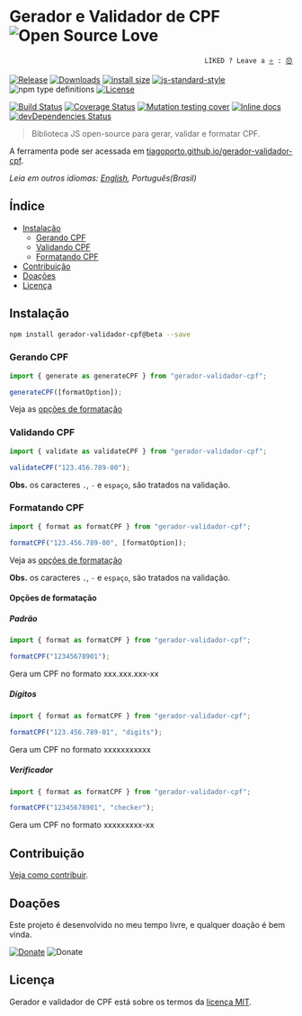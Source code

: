 # Gerador e Validador de CPF ![Open Source Love](https://github.com/ellerbrock/open-source-badges/blob/master/badges/open-source-v3/open-source.svg)

<p align="right">
  <code>LIKED ? Leave a <a href="https://github.com/tiagoporto/gerador-validador-cpf/stargazers">⭐</a> : <a href="https://github.com/tiagoporto/gerador-validador-cpf/issues">😞</a></code>
</p>

[![Release](https://img.shields.io/npm/v/gerador-validador-cpf.svg?style=flat-square&label=release)](https://github.com/tiagoporto/gerador-validador-cpf/releases)
[![Downloads](https://img.shields.io/npm/dt/gerador-validador-cpf.svg?style=flat-square)](https://www.npmjs.com/package/gerador-validador-cpf)
[![install size](https://packagephobia.now.sh/badge?p=gerador-validador-cpf)](https://packagephobia.now.sh/result?p=gerador-validador-cpf)
[![js-standard-style](https://img.shields.io/badge/code%20style-standard-yellow.svg?style=flat-square)](http://standardjs.com)
![npm type definitions](https://img.shields.io/npm/types/gerador-validador-cpf.svg?style=flat-square)
[![License](https://img.shields.io/github/license/tiagoporto/gerador-validador-cpf.svg?style=flat-square)](https://raw.githubusercontent.com/tiagoporto/gerador-validador-cpf/master/LICENSE)

[![Build Status](https://img.shields.io/travis/com/tiagoporto/gerador-validador-cpf/master.svg?label=tests&logo=travis&style=flat-square)](https://travis-ci.com/tiagoporto/gerador-validador-cpf)
[![Coverage Status](https://img.shields.io/coveralls/tiagoporto/gerador-validador-cpf.svg?style=flat-square)](https://coveralls.io/github/tiagoporto/gerador-validador-cpf)
[![Mutation testing cover](https://badge.stryker-mutator.io/github.com/tiagoporto/gerador-validador-cpf/master)](https://stryker-mutator.github.io)
[![Inline docs](http://inch-ci.org/github/tiagoporto/gerador-validador-cpf.svg?branch=master&style=flat-square)](http://inch-ci.org/github/tiagoporto/gerador-validador-cpf)
[![devDependencies Status](https://img.shields.io/david/dev/tiagoporto/gerador-validador-cpf.svg?style=flat-square)](https://david-dm.org/tiagoporto/gerador-validador-cpf?type=dev)

> Biblioteca JS open-source para gerar, validar e formatar CPF.

A ferramenta pode ser acessada em [tiagoporto.github.io/gerador-validador-cpf](http://tiagoporto.github.io/gerador-validador-cpf).

*Leia em outros idiomas: [English](README.md), Português(Brasil)*

## Índice

- [Instalação](#instalacao)
  - [Gerando CPF](#gerando-cpf)
  - [Validando CPF](#validando-cpf)
  - [Formatando CPF](#formatando-cpf)
- [Contribuição](#contribuição)
- [Doações](#doações)
- [Licença](#licença)

## Instalação

```sh
npm install gerador-validador-cpf@beta --save
```


### Gerando CPF

```javascript
import { generate as generateCPF } from "gerador-validador-cpf";

generateCPF([formatOption]);
```

Veja as [opções de formatação](#opções-de-formatação)


### Validando CPF

```javascript
import { validate as validateCPF } from "gerador-validador-cpf";

validateCPF("123.456.789-00");
```

**Obs.** os caracteres `.`, `-` e `espaço`, são tratados na validação.


### Formatando CPF

```javascript
import { format as formatCPF } from "gerador-validador-cpf";

formatCPF("123.456.789-00", [formatOption]);
```

Veja as [opções de formatação](#opções-de-formatação)

**Obs.** os caracteres `.`, `-` e `espaço`, são tratados na validação.


#### Opções de formatação

##### Padrão

```javascript
import { format as formatCPF } from "gerador-validador-cpf";

formatCPF("12345678901");
```

Gera um CPF no formato xxx.xxx.xxx-xx

##### Dígitos

```javascript
import { format as formatCPF } from "gerador-validador-cpf";

formatCPF("123.456.789-01", "digits");
```

Gera um CPF no formato xxxxxxxxxxx

##### Verificador

```javascript
import { format as formatCPF } from "gerador-validador-cpf";

formatCPF("12345678901", "checker");
```

Gera um CPF no formato xxxxxxxxx-xx

## Contribuição

[Veja como contribuir](https://github.com/tiagoporto/gerador-validador-cpf/blob/master/CONTRIBUTING.md).

## Doações

Este projeto é desenvolvido no meu tempo livre, e qualquer doação é bem vinda.

[![Donate](https://img.shields.io/badge/donate-PayPal-blue.svg)](https://www.paypal.com/cgi-bin/webscr?cmd=_donations&business=YTDUQ8RZ2G4Q8&lc=BR&item_name=tiagoporto&item_number=geradorcpf&currency_code=BRL&bn=PP%2dDonationsBF%3abtn_donateCC_LG%2egif%3aNonHosted)
![Donate](https://img.shields.io/badge/bitcoin-3QYymprPXg8Ki5go7Thm8oQjZHD5rFuPP4-yellow.svg?logo=bitcoin)

## Licença

Gerador e validador de CPF está sobre os termos da [licença MIT](https://github.com/tiagoporto/gerador-validador-cpf/blob/master/LICENSE).
